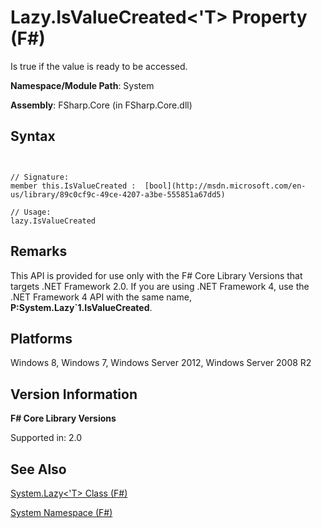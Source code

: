 # Lazy.IsValueCreated<'T> Property (F#)

Is true if the value is ready to be accessed.

**Namespace/Module Path**: System

**Assembly**: FSharp.Core (in FSharp.Core.dll)


## Syntax


```


// Signature:
member this.IsValueCreated :  [bool](http://msdn.microsoft.com/en-us/library/89c0cf9c-49ce-4207-a3be-555851a67dd5)

// Usage:
lazy.IsValueCreated

```



## Remarks
This API is provided for use only with the F# Core Library Versions that targets .NET Framework 2.0. If you are using .NET Framework 4, use the .NET Framework 4 API with the same name, **P:System.Lazy&#96;1.IsValueCreated**.


## Platforms
Windows 8, Windows 7, Windows Server 2012, Windows Server 2008 R2


## Version Information
**F# Core Library Versions**

Supported in: 2.0




## See Also
[System.Lazy&#60;'T&#62; Class &#40;F&#35;&#41;](System.Lazy%5B%27T%5D-Class-%5BFSharp%5D.md)

[System Namespace &#40;F&#35;&#41;](System-Namespace-%5BFSharp%5D.md)

